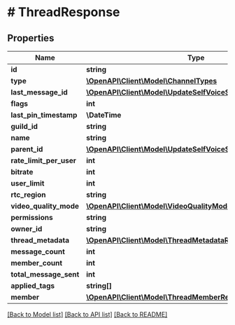 # # ThreadResponse

## Properties

Name | Type | Description | Notes
------------ | ------------- | ------------- | -------------
**id** | **string** |  |
**type** | [**\OpenAPI\Client\Model\ChannelTypes**](ChannelTypes.md) |  |
**last_message_id** | [**\OpenAPI\Client\Model\UpdateSelfVoiceStateRequestChannelId**](UpdateSelfVoiceStateRequestChannelId.md) |  | [optional]
**flags** | **int** |  |
**last_pin_timestamp** | **\DateTime** |  | [optional]
**guild_id** | **string** |  |
**name** | **string** |  |
**parent_id** | [**\OpenAPI\Client\Model\UpdateSelfVoiceStateRequestChannelId**](UpdateSelfVoiceStateRequestChannelId.md) |  | [optional]
**rate_limit_per_user** | **int** |  | [optional]
**bitrate** | **int** |  | [optional]
**user_limit** | **int** |  | [optional]
**rtc_region** | **string** |  | [optional]
**video_quality_mode** | [**\OpenAPI\Client\Model\VideoQualityModes**](VideoQualityModes.md) |  | [optional]
**permissions** | **string** |  | [optional]
**owner_id** | **string** |  |
**thread_metadata** | [**\OpenAPI\Client\Model\ThreadMetadataResponse**](ThreadMetadataResponse.md) |  | [optional]
**message_count** | **int** |  |
**member_count** | **int** |  |
**total_message_sent** | **int** |  |
**applied_tags** | **string[]** |  | [optional]
**member** | [**\OpenAPI\Client\Model\ThreadMemberResponse**](ThreadMemberResponse.md) |  | [optional]

[[Back to Model list]](../../README.md#models) [[Back to API list]](../../README.md#endpoints) [[Back to README]](../../README.md)
